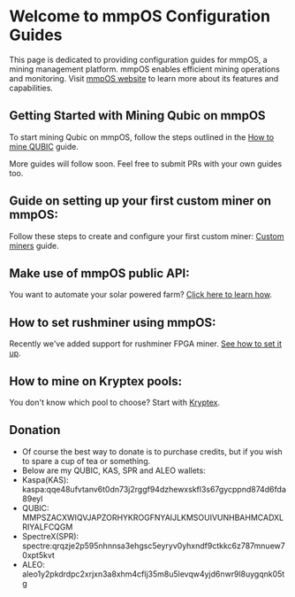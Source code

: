 # Welcome to mmpOS Configuration Guides

This page is dedicated to providing configuration guides for mmpOS, a mining management platform. mmpOS enables efficient mining operations and monitoring. Visit [mmpOS website](https://app.mmpos.eu/) to learn more about its features and capabilities.

## Getting Started with Mining Qubic on mmpOS

To start mining Qubic on mmpOS, follow the steps outlined in the [How to mine QUBIC](/MINE_QUBIC.MD) guide.

More guides will follow soon. Feel free to submit PRs with your own guides too.  

## Guide on setting up your first custom miner on mmpOS:

Follow these steps to create and configure your first custom miner: [Custom miners](/CUSTOM_MINER.MD) guide.  

## Make use of mmpOS public API:

You want to automate your solar powered farm? [Click here to learn how](/USE_MMPOS_API.MD).  

## How to set rushminer using mmpOS:

Recently we've added support for rushminer FPGA miner. [See how to set it up](/SETUP_RUSHMINER.MD).  

## How to mine on Kryptex pools:

You don't know which pool to choose? Start with [Kryptex](/MINE_ON_KRYPTEX.MD).  

## Donation 
-  Of course the best way to donate is to purchase credits, but if you wish to spare a cup of tea or something.
-  Below are my QUBIC, KAS, SPR and ALEO wallets:
-  Kaspa(KAS): kaspa:qqe48ufvtanv6t0dn73j2rggf94dzhewxskfl3s67gycppnd874d6fda89eyl
-  QUBIC: MMPSZACXWIQVJAPZORHYKROGFNYAIJLKMSOUIVUNHBAHMCADXLRIYALFCQGM
-  SpectreX(SPR): spectre:qrqzje2p595nhnnsa3ehgsc5eyryv0yhxndf9ctkkc6z787mnuew70xpt5kvt
-  ALEO: aleo1y2pkdrdpc2xrjxn3a8xhm4cflj35m8u5levqw4yjd6nwr9l8uygqnk05tg

